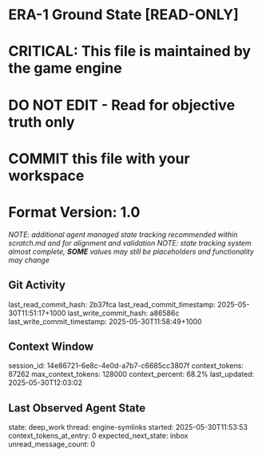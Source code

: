 # ERA-1 Ground State [READ-ONLY]
# CRITICAL: This file is maintained by the game engine
# DO NOT EDIT - Read for objective truth only
# COMMIT this file with your workspace
# Format Version: 1.0
*NOTE: additional agent managed state tracking recommended within scratch.md and for alignment and validation*
*NOTE: state tracking system almost complete, **SOME** values may still be placeholders and functionality may change*

## Git Activity
last_read_commit_hash: 2b37fca
last_read_commit_timestamp: 2025-05-30T11:51:17+1000
last_write_commit_hash: a86586c
last_write_commit_timestamp: 2025-05-30T11:58:49+1000

## Context Window
session_id: 14e86721-6e8c-4e0d-a7b7-c6685cc3807f
context_tokens: 87262
max_context_tokens: 128000
context_percent: 68.2%
last_updated: 2025-05-30T12:03:02

## Last Observed Agent State
state: deep_work
thread: engine-symlinks
started: 2025-05-30T11:53:53
context_tokens_at_entry: 0
expected_next_state: inbox
unread_message_count: 0
